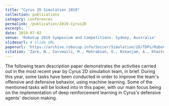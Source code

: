 ```yaml
---
title: "Cyrus 2D Simulation 2019"
collection: publications
category: conferences
permalink: /publication/2019-Cyrus2D
excerpt: ''
date: 2019-07-02
venue: 'RoboCup 2019 Symposium and Competitions. Sydney, Australia'
slidesurl: # Slide URL
paperurl: 'https://archive.robocup.info/Soccer/Simulation/2D/TDPs/RoboCup/2019/CYRUS_SS2D_RC2019_TDP.pdf'
citation: 'Zare, N., Sarvmaili, M., Mehrabian, O., Nikanjam, A., Khasteh, S.H., Sayareh, A., Amini, O., Barahimi, B., Majidi, A. and Mostajeran, A., 2019. Cyrus 2D Simulation 2019. In RoboCup 2019 Symposium and Competitions. Sydney, Australia.'
---
```


The following team description paper demonstrates the activities carried out in the most recent year by Cyrus 2D simulation team, in brief. During this year, some tasks have been conducted in order to improve the team's offensive and defensive behavior, using machine learning. Some of the mentioned tasks will be looked into in this paper, with our main focus being on the implementation of deep reinforcement learning in Cyrus's defensive agents' decision making.